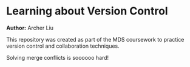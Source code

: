 # Learning about Version Control

**Author:** Archer Liu

This repository was created as part of the MDS coursework to practice version control and collaboration techniques.

Solving merge conflicts is soooooo hard!